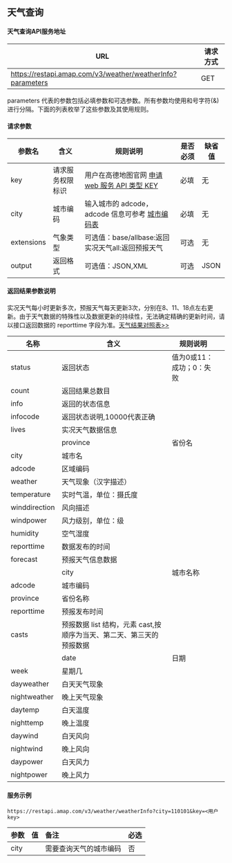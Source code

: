 ## 天气查询

#### **天气查询API服务地址**

| **URL**                                                    | **请求方式** |
| ---------------------------------------------------------- | ------------ |
| https://restapi.amap.com/v3/weather/weatherInfo?parameters | GET          |

parameters 代表的参数包括必填参数和可选参数。所有参数均使用和号字符(&)进行分隔。下面的列表枚举了这些参数及其使用规则。

#### **请求参数**

| **参数名** | **含义**         | **规则说明**                                                 | **是否必须** | **缺省值** |
| ---------- | ---------------- | ------------------------------------------------------------ | ------------ | ---------- |
| key        | 请求服务权限标识 | 用户在高德地图官网 [申请 web 服务 API 类型 KEY](https://lbs.amap.com/dev/) | 必填         | 无         |
| city       | 城市编码         | 输入城市的 adcode，adcode 信息可参考 [城市编码表](https://lbs.amap.com/api/webservice/download) | 必填         | 无         |
| extensions | 气象类型         | 可选值：base/allbase:返回实况天气all:返回预报天气            | 可选         | 无         |
| output     | 返回格式         | 可选值：JSON,XML                                             | 可选         | JSON       |

#### **返回结果参数说明**

实况天气每小时更新多次，预报天气每天更新3次，分别在8、11、18点左右更新。由于天气数据的特殊性以及数据更新的持续性，无法确定精确的更新时间，请以接口返回数据的 reporttime 字段为准。[天气结果对照表>>](https://lbs.amap.com/api/webservice/guide/tools/weather-code/)

| **名称**      | **含义**                                                     | **规则说明**             |      |
| ------------- | ------------------------------------------------------------ | ------------------------ | ---- |
| status        | 返回状态                                                     | 值为0或11：成功；0：失败 |      |
| count         | 返回结果总数目                                               |                          |      |
| info          | 返回的状态信息                                               |                          |      |
| infocode      | 返回状态说明,10000代表正确                                   |                          |      |
| lives         | 实况天气数据信息                                             |                          |      |
|               | province                                                     | 省份名                   |      |
| city          | 城市名                                                       |                          |      |
| adcode        | 区域编码                                                     |                          |      |
| weather       | 天气现象（汉字描述）                                         |                          |      |
| temperature   | 实时气温，单位：摄氏度                                       |                          |      |
| winddirection | 风向描述                                                     |                          |      |
| windpower     | 风力级别，单位：级                                           |                          |      |
| humidity      | 空气湿度                                                     |                          |      |
| reporttime    | 数据发布的时间                                               |                          |      |
| forecast      | 预报天气信息数据                                             |                          |      |
|               | city                                                         | 城市名称                 |      |
| adcode        | 城市编码                                                     |                          |      |
| province      | 省份名称                                                     |                          |      |
| reporttime    | 预报发布时间                                                 |                          |      |
| casts         | 预报数据 list 结构，元素 cast,按顺序为当天、第二天、第三天的预报数据 |                          |      |
|               | date                                                         | 日期                     |      |
| week          | 星期几                                                       |                          |      |
| dayweather    | 白天天气现象                                                 |                          |      |
| nightweather  | 晚上天气现象                                                 |                          |      |
| daytemp       | 白天温度                                                     |                          |      |
| nighttemp     | 晚上温度                                                     |                          |      |
| daywind       | 白天风向                                                     |                          |      |
| nightwind     | 晚上风向                                                     |                          |      |
| daypower      | 白天风力                                                     |                          |      |
| nightpower    | 晚上风力                                                     |                          |      |

#### **服务示例**

```
https://restapi.amap.com/v3/weather/weatherInfo?city=110101&key=<用户key>
```

| 参数 | 值   | 备注                   | 必选 |
| :--- | :--- | :--------------------- | :--- |
| city |      | 需要查询天气的城市编码 | 否   |